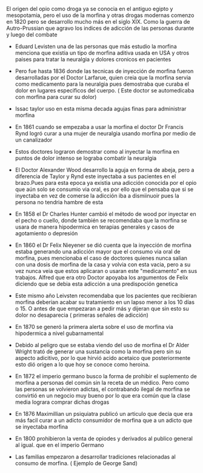El origen del opio como droga ya se conocia en el antiguo egipto y mesopotamia, pero el uso de la morfina y otras drogas modernas comenzo en 1820 pero se desarrollo mucho más en el siglo XIX. Como la guerra de Autro-Prussian que agravo los indices de adicción de las personas durante y luego del combate

* Eduard Levisten una de las personas que más estudio la morfina menciona que existia un tipo de morfina aditiva usada en USA y otros paises para tratar la neuralgia y dolores cronicos en pacientes

* Pero fue hasta 1836 donde las tecnicas de inyección de morfina fueron desarrolladas por el Doctor Larfarue, quien creia que la morfina servia como medicamento para la neuralgia pues demostraba que curaba el dolor en lugares especificos del cuerpo. ( Este doctor se automedicaba con morfina para curar su dolor)

* Issac taylor uso en esta misma decada agujas finas para administrar morfina

* En 1861 cuando se empezaba a usar la morfina el doctor Dr Francis Rynd logró curar a una mujer de neuralgia usando morfina por medio de un canalizador

* Estos doctores lograron demostrar como al inyectar la morfina en puntos de dolor intenso se lograba combatir la neuralgia

* El Doctor Alexander Wood desarrollo la aguja en forma de abeja, pero a diferencia de Taylor y Rynd este inyectaba a sus pacientes en el brazo.Pues para  esta epoca ya existia una adicción conocida por el opio que aún solo se consumio via oral, es por ello que el pensaba que si se inyectaba en vez de comerse la adicción iba a dismiinuoir pues la persona no tendria hambre de esta

* En 1858 el Dr Charles Hunter cambió el método de wood por inyectar en el pecho o cuello, donde también se recomendaba que la morfina se usara de manera hipodermica en terapias generales y casos de agotamiento o depresión

* En 1860 el Dr Felix Nieyener se dió cuenta que la inyección de morfina estaba generando una adicción mayor que el consumo via oral de morfina, pues mencionaba el caso de doctores quienes nunca salian con una dosis de morfina de la casa y volvia con esta vacia, pero a su vez nunca veia que estos aplicaran o usaran este "medicamento" en sus trabajos. Alfred que era otro Doctor apoyaba los argumentos de Felix diciendo que se debia esta adicción a una predispoción genetica

* Este mismo año Leivsten recomendaba que los pacientes que recibieran morfina deberian acabar su tratamiento en un lapso menor a los 10 días o 15. O antes de que empezaran a pedir más y dijeran que sin esto su dolor no desaparecia ( primeras señales de adicción)

* En 1870 se generó la primera alerta sobre el uso de morfina via hipodermica a nivel gubarnamental 

* Debido al peligro que se estaba viendo del uso de morfina el Dr Alder Wright trató de generar una sustancia como la morfina pero sin su aspecto adicitivo, por lo que hirvió acido acetaico que posteriormente esto dió origen a lo que hoy se conoce como heroina.

* En 1872 el imperio germano busco la forma de prohibir el suplemento de morfina a personas del común sin la receta de un médico. Pero como las personas se volvieron adictas, el contrabando ilegal de morfina se convirtió en un negocio muy bueno por lo que era común que la clase media lograra comprar dichas drogas

* En 1876 Maximillian un psiquiatra publicó un articulo que decia que era más facil curar a un adicto consumidor de morfina que a un adicto que se inyectaba morfina

* En 1800 prohibieron la venta de opiodes y derivados al publico general al igual. que en el imperio Germano
* Las familias empezaron a desarrollar tradiciones relacionadas al consumo de morfina. ( Ejemplo de George Sand)
